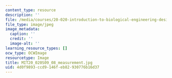 ```yaml
---
content_type: resource
description: ''
file: /media/courses/20-020-introduction-to-biological-engineering-design-spring-2009/4d0f9893ccd9146feb82930776b16d37_MIT20_020S09_08_measurement.jpg
file_type: image/jpeg
image_metadata:
  caption: ''
  credit: ''
  image-alt: ''
learning_resource_types: []
ocw_type: OCWImage
resourcetype: Image
title: MIT20_020S09_08_measurement.jpg
uid: 4d0f9893-ccd9-146f-eb82-930776b16d37
---
```

